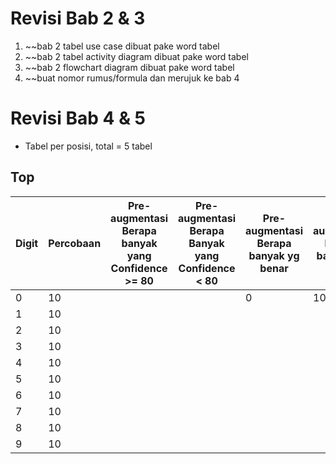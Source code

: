# Revisi Bab 2 & 3
1. ~~bab 2 tabel use case dibuat pake word tabel
2. ~~bab 2 tabel activity diagram dibuat pake word tabel
3. ~~bab 2 flowchart diagram dibuat pake word tabel
4. ~~buat nomor rumus/formula dan merujuk ke bab 4

# Revisi Bab 4 & 5
- Tabel per posisi, total = 5 tabel
## Top

| Digit | Percobaan | Pre-augmentasi Berapa banyak yang Confidence >= 80 | Pre-augmentasi Berapa Banyak yang Confidence < 80 | Pre-augmentasi Berapa banyak yg benar | Pre-augmentasi Berapa banyak yg salah |
| ----- | --------- | ----------------------------------- | ---------------------------------- | ---------------------- | ---------------------- |
| 0     | 10        |                                     |                                    |            0            |          10              |
| 1     | 10        |                                     |                                    |                        |                        |
| 2     | 10        |                                     |                                    |                        |                        |
| 3     | 10        |                                     |                                    |                        |                        |
| 4     | 10        |                                     |                                    |                        |                        |
| 5     | 10        |                                     |                                    |                        |                        |
| 6     | 10        |                                     |                                    |                        |                        |
| 7     | 10        |                                     |                                    |                        |                        |
| 8     | 10        |                                     |                                    |                        |                        |
| 9     | 10        |                                     |                                    |                        |                        |
